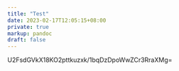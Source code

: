 ```yaml
---
title: "Test"
date: 2023-02-17T12:05:15+08:00
private: true
markup: pandoc
draft: false
---
```

U2FsdGVkX18KO2pttkuzxk/1bqDzDpoWwZCr3RraXMg=